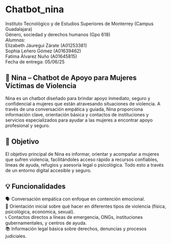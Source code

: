 # Chatbot_nina

Instituto Tecnológico y de Estudios Superiores de Monterrey (Campus Guadalajara) <br/>
Género, sociedad y derechos humanos (Gpo 618) <br/>
*Alumnas:* <br/>
Elizabeth Jáuregui Zárate (A01253381) <br/>
Sophia Leñero Gómez (A01639462) <br/>
Fatima Álvarez Nuño (A01645815) <br/>
Fecha de entrega: 05/06/25 <br/>


## 🤖 Nina – Chatbot de Apoyo para Mujeres Víctimas de Violencia <br>
Nina es un chatbot diseñado para brindar apoyo inmediato, seguro y confidencial a mujeres que están atravesando situaciones de violencia. A través de una conversación empática y guiada, Nina proporciona información clave, orientación básica y contactos de instituciones y servicios especializados para ayudar a las mujeres a encontrar apoyo profesional y seguro. <br>

## 🌟 Objetivo <br>
El objetivo principal de Nina es informar, orientar y acompañar a mujeres que sufren violencia, facilitándoles acceso rápido a recursos confiables, líneas de ayuda, refugios y asesoría legal o psicológica. Todo esto a través de un entorno digital accesible y seguro. <br>

## 💡 Funcionalidades <br>
🗣 Conversación empática con enfoque en contención emocional. <br>
🧭 Orientación inicial sobre qué hacer en diferentes tipos de violencia (física, psicológica, económica, sexual). <br>
📞 Contactos directos a líneas de emergencia, ONGs, instituciones gubernamentales, y centros de ayuda. <br>
📚 Información legal básica sobre derechos, denuncias y procesos judiciales. <br>